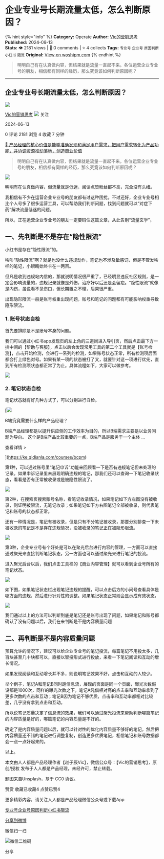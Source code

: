 # 企业专业号长期流量太低，怎么判断原因？
{% hint style="info" %}
**Category:** Operate
**Author:** [Vic的营销思考](https://www.woshipm.com/u/1571258)
**Published:** 2024-06-13  
**Stats:** 👁️ 2181 views | 💬 0 comments | ⭐ 4 collects
**Tags:** `专业号` `企业号` `原因判断` `小红书` `限流`
**Original:** [View on woshipm.com](https://www.woshipm.com/operate/6069117.html)
{% endhint %}
> 明明自己有在认真做内容，但结果就是流量一直起不来。各位运营企业专业号的朋友，相信都有同样的经历，那么究竟该如何判断原因呢？

---

## 企业专业号长期流量太低，怎么判断原因？

[![](https://static.woshipm.com/view/woshipm_api_def_20240307101527_4536.jpg?imageView2/1/w/72/h/72/q/100)](https://www.woshipm.com/u/1571258)

[Vic的营销思考](https://www.woshipm.com/u/1571258) ![](https://static.woshipm.com/tag/1101_1@2x.png) 关注

2024-06-13

0 评论 2181 浏览 4 收藏 7 分钟

[🔗 产品经理的核心价值是能够准确发现和满足用户需求，把用户需求转化为产品功能，并协调资源推动落地，创造商业价值](https://ke.qidianla.com/courses/90pm)

> 明明自己有在认真做内容，但结果就是流量一直起不来。各位运营企业专业号的朋友，相信都有同样的经历，那么究竟该如何判断原因呢？

![](https://image.woshipm.com/2024/06/13/6ae8e974-2952-11ef-8e4c-00163e142b65.png)

明明有在认真做内容，但流量就是低迷，阅读点赞粉丝都不高，完全没有头绪。

我相信有不少在运营企业专业号的朋友都有过这种困扰。不过还好，企业专业号相比个人号多了很多运营工具，可以帮助我们判断问题，找到问题就可以“对症下药”解决流量低迷的问题。

所以，正在运营企业专业号的朋友一定要码住这篇文章，从此告别“流量玄学”。

## 一、先判断是不是存在“隐性限流”

小红书是存在“隐性限流”的。

啥叫“隐性限流”啊？就是也没什么违规动作，笔记也不涉及敏感词，但是不管发啥样的笔记，小眼睛始终卡在一两百。

但凡是收到违规站内信的，那就说明情况很严重了，已经明显违反社区规则，是一定会影响流量的，违规记录就像是外伤，治疗好以后还是会留疤。“隐性限流”就像是内伤，虽说看不见伤口，但长期置之不理，后果很严重。

出现隐形限流一般是账号权重出现问题，账号和笔记的问题都有可能影响权重导致隐形限流。

### 1\. 账号状态自检

首先要排除是不是账号本身的问题。

我们可以通过小红书app发现页的左上角的三道岗进入导引页，然后点击最下方一排中间的【帮助与客服】，点击以后会发现常用工具的第二个工具就是【账号检测】，点击开始检测，会进行一系列的检测，如果账号状态正常，所有检测项后面都会打上绿色对号。如果有某一项的状态被打了叉，就要针对这一项进行优先，直到所有检测项状态都正常了为止。具体流程如下，大家可以做参考。

![](https://image.woshipm.com/2024/06/13/9d3b8ca2-2951-11ef-92f3-00163e142b65.png)

### 2\. 笔记状态自检

笔记状态就有好几种方式了，可以分别进行自检。

[![](https://image.woshipm.com/2023/08/02/f7cafd68-30e3-11ee-9da3-00163e0b5ff3.png)

B端究竟需要什么样的产品经理？

B端产品经理都是以提升供应侧的工作效率为目的，所以B端需求主要是以业务问题为导向。 这个是B端产品比较重要的一点，B端产品是服务于一个主体 ...

查看详情 >

](https://ke.qidianla.com/courses/bcpm)

第1种，可以通过账号里“笔记申诉”功能来回顾看一下是否有违规笔记但未处理的记录。如果申诉记录里未展现明确违规的笔记，那我们还可以查询一下笔记收录状态，看看是否有正常被收录或是被隐性限流了。

![](https://image.woshipm.com/2024/06/13/0b4a3572-2952-11ef-8e4c-00163e142b65.png)

第2种，在搜索页搜索账号名称，看笔记收录情况，如果笔记如下方左图没有被收录，则证明被限流，无笔记收录；如果笔记如下方右图笔记全部被收录，则代表笔记和账号的状态都正常。

还有一种情况是，笔记有被收录，但是只有不分笔记被收录，那要分别排查一下未被收录的笔记是不是存在违规情况，没被收录的笔记正在被隐形限流。

![](https://image.woshipm.com/2024/06/13/9e47392a-2951-11ef-92f3-00163e142b65.png)

第3种，企业专业号有个好处是可以在聚光后台进行内容的管理，一方面可以直接通过聚光来直接判断笔记状态，另一方面也可以通过聚光来进行笔记的投流。

进入聚光后台以后，我们点击工具栏的【商业内容管理】就可以看到企业号所有的笔记状态。

![](https://image.woshipm.com/2024/06/13/9eb77618-2951-11ef-92f3-00163e142b65.png)

如下图，如果笔记状态栏出现笔记违规的提醒，可以点击后方的小问号查看具体是哪方面的违规，然后进行针对性的调整。如果笔记状态正常则会显示成有效状态。

![](https://image.woshipm.com/2024/06/13/9f5adb8c-2951-11ef-92f3-00163e142b65.png)

我们通过以上的方法可以判断到底是笔记还是账号出现了问题，如果笔记和账号都确认了没有问题以后，我们在来判断是不是内容质量问题

## 二、再判断是不是内容质量问题

预算允许的情况下，建议可以给企业专业号的笔记投流，每篇笔记不用投太多，几百块甚至几十块都可以，直接以智投形式进行投放，来看一下笔记阅读和互动的增长情况。

如果发现阅读和互动增长并不多，则说明笔记效果不好，点击和互动的人较少。

举个例子，笔记A和笔记B同时跑信息流，展现的页面是同一个页面，曝光次数假设都是1000次，同样的曝光次数之下，笔记A凭借相对高的点击率和互动率拿到了更多次数的点击和互动；笔记B因为笔记不够优质，点击率和互动率都相对比较差，几乎没有拿到点击和互动。

所以说笔记质量决定了信息流的效果，我们可以通过聚光投流来帮助判断哪篇笔记的内容质量是好的，哪篇笔记的内容质量是不好的。

确定了是内容质量问题以后，就可以针对性的优化内容质量不够好的笔记，然后把内容质量还不错的笔记进行调整复制，创造更多优质笔记，相信笔记和账号数据都会一点一点好起来的。

以上。

本文由人人都是产品经理作者【赵子辰Vic】，微信公众号：【Vic的营销思考】，原创/授权 发布于人人都是产品经理，未经许可，禁止转载。

题图来自Unsplash，基于 CC0 协议。

赞赏 收藏已收藏4 点赞已赞4

更多精彩内容，请关注人人都是产品经理微信公众号或下载App

[专业号](https://www.woshipm.com/tag/%e4%b8%93%e4%b8%9a%e5%8f%b7)[企业号](https://www.woshipm.com/tag/%e4%bc%81%e4%b8%9a%e5%8f%b7)[原因判断](https://www.woshipm.com/tag/%e5%8e%9f%e5%9b%a0%e5%88%a4%e6%96%ad)[小红书](https://www.woshipm.com/tag/%e5%b0%8f%e7%ba%a2%e4%b9%a6)[限流](https://www.woshipm.com/tag/%e9%99%90%e6%b5%81)

[分享到微博](https://service.weibo.com/share/share.php?appkey=2775287854&title=企业专业号长期流量太低，怎么判断原因？&url=https://www.woshipm.com/operate/6069117.html&pic=https://image.woshipm.com/2024/06/13/6ae8e974-2952-11ef-8e4c-00163e142b65.png)

微信扫一扫

![微信二维码](https://api.pwmqr.com/qrcode/create/?url=https://www.woshipm.com/operate/6069117.html)

分享